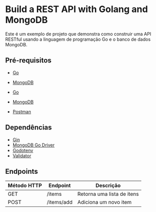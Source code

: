 # Build a REST API with Golang and MongoDB

Este é um exemplo de projeto que demonstra como construir uma API RESTful usando a linguagem de programação Go e o banco de dados MongoDB.

## Pré-requisitos
* [Go](https://golang.org/dl/)
* [MongoDB](https://www.mongodb.com/download-center/community)

* [Go](https://golang.org/dl/)
* [MongoDB](https://www.mongodb.com/download-center/community)
* [Postman](https://www.getpostman.com/downloads/)

## Dependências

* [Gin](github.com/gin-gonic/gin)
* [MongoDB Go Driver](go.mongodb.org/mongo-driver/mongo)
* [Godotenv](github.com/joho/godotenv)
* [Validator](https://github.com/go-playground/validator)

## Endpoints

| Método HTTP | Endpoint | Descrição |
| --- | --- | --- |
| GET | /items | Retorna uma lista de itens |
| POST | /items/add | Adiciona um novo item |
